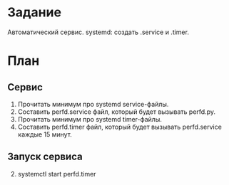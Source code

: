 # Задание
Автоматический сервис. 
systemd: создать .service и .timer.
# План
## Сервис
1. Прочитать минимум про systemd service-файлы.
2. Составить perfd.service файл, который будет вызывать perfd.py.
3. Прочитать минимум про systemd timer-файлы.
4. Составить perfd.timer файл, который будет вызывать perfd.service каждые 15 минут.
## Запуск сервиса
2. systemctl start perfd.timer
